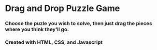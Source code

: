 # Drag and Drop Puzzle Game

### Choose the puzle you wish to solve, then just drag the pieces where you think they'll go. 

### Created with HTML, CSS, and Javascript
